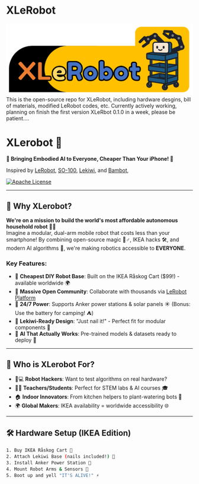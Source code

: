 # XLeRobot
<img src="media/XLeRobot.png" alt="Alt text" width="1200" />
This is the open-source repo for XLeRobot, including hardware desgins, bill of materials, modified LeRobot codes, etc. Currently actively working, planning on finish the first version XLeRbot 0.1.0 in a week, please be patient....

# XLerobot 🤖
**🚀 Bringing Embodied AI to Everyone, Cheaper Than Your iPhone! 📱**

Inspired by [LeRobot](https://github.com/huggingface/lerobot), [SO-100](https://github.com/TheRobotStudio/SO-ARM100), [Lekiwi](https://github.com/SIGRobotics-UIUC/LeKiwi), and [Bambot](https://github.com/timqian/bambot),


[![Apache License](https://img.shields.io/badge/License-Apache%202.0-blue.svg)](https://opensource.org/licenses/Apache-2.0)

---

## 🌟 Why XLerobot? 
**We're on a mission to build the world's most affordable autonomous household robot** 🏡✨  
Imagine a modular, dual-arm mobile robot that costs less than your smartphone! By combining open-source magic 🧙♂️, IKEA hacks 🛠️, and modern AI algorithms 🤖, we're making robotics accessible to **EVERYONE**.

### Key Features:
- 🎯 **Cheapest DIY Robot Base**: Built on the IKEA Råskog Cart ($99!) - available worldwide 🌍
- 🤝 **Massive Open Community**: Collaborate with thousands via [LeRobot Platform](https://github.com/lerobot)
- 🔋 **24/7 Power**: Supports Anker power stations & solar panels ☀️ (Bonus: Use the battery for camping! ⛺)
- 🧩 **Lekiwi-Ready Design**: "Just nail it!" - Perfect fit for modular components 🔨
- 🧠 **AI That Actually Works**: Pre-trained models & datasets ready to deploy 🚀

---

## 🎯 Who is XLerobot For?
- 👩💻 **Robot Hackers**: Want to test algorithms on real hardware?
- 👨🏫 **Teachers/Students**: Perfect for STEM labs & AI courses 🎓
- 🏠 **Indoor Innovators**: From kitchen helpers to plant-watering bots 🌱
- 🌍 **Global Makers**: IKEA availability = worldwide accessibility 🌐

---

## 🛠️ Hardware Setup (IKEA Edition)
```bash
1. Buy IKEA Råskog Cart 🛒
2. Attach Lekiwi Base (nails included!) 🔨
3. Install Anker Power Station 🔋
4. Mount Robot Arms & Sensors 🦾
5. Boot up and yell "IT'S ALIVE!" ⚡
